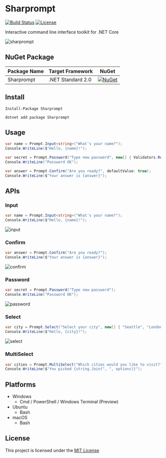 # Sharprompt

[![Build Status](https://dev.azure.com/shibayan/Sharprompt/_apis/build/status/Build%20Sharprompt?branchName=master)](https://dev.azure.com/shibayan/Sharprompt/_build/latest?definitionId=34&branchName=master)
[![License](https://img.shields.io/github/license/shibayan/Sharprompt.svg)](https://github.com/shibayan/Sharprompt/blob/master/LICENSE)

Interactive command line interface toolkit for .NET Core

![sharprompt](https://user-images.githubusercontent.com/1356444/62227794-87506e00-b3f7-11e9-84ae-06c9a900448b.gif)

## NuGet Package

Package Name | Target Framework | NuGet
---|---|---
Sharprompt | .NET Standard 2.0 | [![NuGet](https://img.shields.io/nuget/v/Sharprompt.svg)](https://www.nuget.org/packages/Sharprompt)

## Install

```
Install-Package Sharprompt
```

```
dotnet add package Sharprompt
```

## Usage

```csharp
var name = Prompt.Input<string>("What's your name?");
Console.WriteLine($"Hello, {name}!");

var secret = Prompt.Password("Type new password", new[] { Validators.Required(), Validators.MinLength(8) });
Console.WriteLine("Password OK");

var answer = Prompt.Confirm("Are you ready?", defaultValue: true);
Console.WriteLine($"Your answer is {answer}");
```

## APIs

### Input

```csharp
var name = Prompt.Input<string>("What's your name?");
Console.WriteLine($"Hello, {name}!");
```

![input](https://user-images.githubusercontent.com/1356444/62228275-50c72300-b3f8-11e9-8d51-63892e8eeaaa.gif)

### Confirm

```csharp
var answer = Prompt.Confirm("Are you ready?");
Console.WriteLine($"Your answer is {answer}");
```

![confirm](https://user-images.githubusercontent.com/1356444/62229064-e0210600-b3f9-11e9-8c52-b9c9257811c0.gif)

### Password

```csharp
var secret = Prompt.Password("Type new password");
Console.WriteLine("Password OK");
```

![password](https://user-images.githubusercontent.com/1356444/62228952-9fc18800-b3f9-11e9-98ea-3aa52ee84e93.gif)

### Select

```csharp
var city = Prompt.Select("Select your city", new[] { "Seattle", "London", "Tokyo" });
Console.WriteLine($"Hello, {city}!");
```

![select](https://user-images.githubusercontent.com/1356444/62228719-2de93e80-b3f9-11e9-8be5-f19e6ef58aeb.gif)

### MultiSelect
```csharp
var cities = Prompt.MultiSelect("Which cities would you like to visit?", new[] { "Seattle", "London", "Tokyo", "New York", "Singapore", "Shanghai" }, pageSize: 3);
Console.WriteLine($"You picked {string.Join(", ", options)}");
```

## Platforms

- Windows
  - Cmd / PowerShell / Windows Terminal (Preview)
- Ubuntu
  - Bash
- macOS
  - Bash

## License

This project is licensed under the [MIT License](https://github.com/shibayan/Sharprompt/blob/master/LICENSE)
